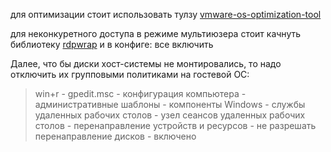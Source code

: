 для оптимизации стоит использовать тулзу [vmware-os-optimization-tool](https://labs.vmware.com/flings/)


для неконкуретного доступа в режиме мультиюзера стоит качнуть библиотеку [rdpwrap](https://github.com/stascorp/rdpwrap/releases) и в конфиге: все включить

Далее, что бы диски хост-системы не монтировались, то надо отключить их групповыми политиками на гостевой ОС:
> win+r - gpedit.msc - конфигурация компьютера - административные шаблоны - компоненты Windows - службы удаленных рабочих столов - узел сеансов удаленных рабочих столов - перенаправление устройств и ресурсов - не разрешать перенаправление дисков - включено

